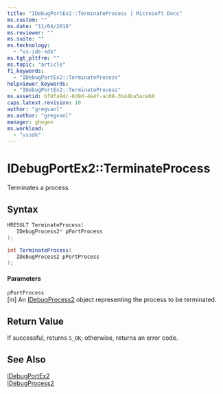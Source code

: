 ```yaml
---
title: "IDebugPortEx2::TerminateProcess | Microsoft Docs"
ms.custom: ""
ms.date: "11/04/2016"
ms.reviewer: ""
ms.suite: ""
ms.technology: 
  - "vs-ide-sdk"
ms.tgt_pltfrm: ""
ms.topic: "article"
f1_keywords: 
  - "IDebugPortEx2::TerminateProcess"
helpviewer_keywords: 
  - "IDebugPortEx2::TerminateProcess"
ms.assetid: bf8fa94c-6d9d-4e4f-ac08-3b44ba5ace68
caps.latest.revision: 10
author: "gregvanl"
ms.author: "gregvanl"
manager: ghogen
ms.workload: 
  - "vssdk"
---
```

# IDebugPortEx2::TerminateProcess
Terminates a process.  
  
## Syntax  
  
```cpp  
HRESULT TerminateProcess(   
   IDebugProcess2* pPortProcess  
);  
```  
  
```csharp  
int TerminateProcess(   
   IDebugProcess2 pPortProcess  
);  
```  
  
#### Parameters  
 `pPortProcess`  
 [in] An [IDebugProcess2](../../../extensibility/debugger/reference/idebugprocess2.md) object representing the process to be terminated.  
  
## Return Value  
 If successful, returns `S_OK`; otherwise, returns an error code.  
  
## See Also  
 [IDebugPortEx2](../../../extensibility/debugger/reference/idebugportex2.md)   
 [IDebugProcess2](../../../extensibility/debugger/reference/idebugprocess2.md)